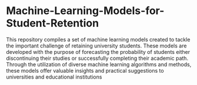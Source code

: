 # Machine-Learning-Models-for-Student-Retention

This repository compiles a set of machine learning models created to tackle the important challenge of retaining university students. These models are developed with the purpose of forecasting the probability of students either discontinuing their studies or successfully completing their academic path. Through the utilization of diverse machine learning algorithms and methods, these models offer valuable insights and practical suggestions to universities and educational institutions
